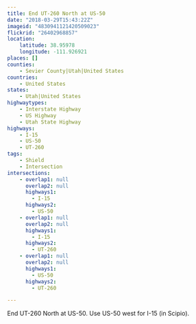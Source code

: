 ```yaml
---
title: End UT-260 North at US-50
date: "2018-03-29T15:43:22Z"
imageid: "4830941121420509023"
flickrid: "26402968857"
location:
    latitude: 38.95978
    longitude: -111.926921
places: []
counties:
    - Sevier County|Utah|United States
countries:
    - United States
states:
    - Utah|United States
highwaytypes:
    - Interstate Highway
    - US Highway
    - Utah State Highway
highways:
    - I-15
    - US-50
    - UT-260
tags:
    - Shield
    - Intersection
intersections:
    - overlap1: null
      overlap2: null
      highways1:
        - I-15
      highways2:
        - US-50
    - overlap1: null
      overlap2: null
      highways1:
        - I-15
      highways2:
        - UT-260
    - overlap1: null
      overlap2: null
      highways1:
        - US-50
      highways2:
        - UT-260

---
```

End UT-260 North at US-50.  Use US-50 west for I-15 (in Scipio).